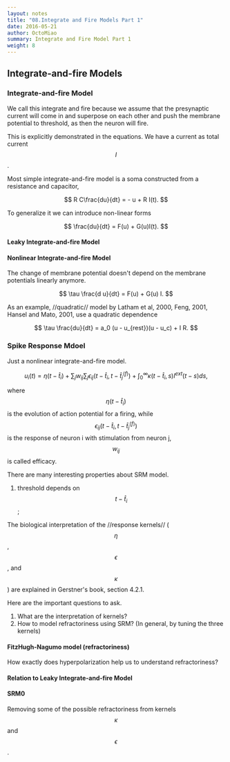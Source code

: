 ```yaml
---
layout: notes
title: "08.Integrate and Fire Models Part 1"
date: 2016-05-21
author: OctoMiao
summary: Integrate and Fire Model Part 1
weight: 8
---
```


## Integrate-and-fire Models


### Integrate-and-fire Model

We call this integrate and fire because we assume that the presynaptic current will come in and superpose on each other and push the membrane potential to threshold, as then the neuron will fire.

This is explicitly demonstrated in the equations. We have a current as total current $$I$$.

Most simple integrate-and-fire model is a soma constructed from a resistance and capacitor,

$$
R C\frac{du}{dt} = - u + R I(t).
$$

To generalize it we can introduce non-linear forms

$$
\frac{du}{dt} = F(u) + G(u)I(t).
$$


#### Leaky Integrate-and-fire Model

#### Nonlinear Integrate-and-fire Model

The change of membrane potential doesn't depend on the membrane potentials linearly anymore.


$$
\tau \frac{d u}{dt} = F(u) + G(u) I.
$$

As an example, //quadratic// model by Latham et al, 2000, Feng, 2001, Hansel and Mato, 2001, use a quadratic dependence

$$
\tau \frac{du}{dt} = a_0 (u - u_{rest})(u - u_c) + I R.
$$



### Spike Response Mdoel


Just a nonlinear integrate-and-fire model.


$$
u_i(t) = \eta(t-\hat t_i) + \sum_j w_{ij} \sum_j \epsilon_{ij} (t-\hat t_i, t-\hat t_j^{(f)}) + \int_0^\infty \kappa(t-\hat t_i,s) I^{ext}(t-s) ds,
$$

where $$\eta(t-\hat t_i)$$ is the evolution of action potential for a firing, while $$\epsilon_{ij} (t-\hat t_i, t-\hat t_j^{(f)})$$ is the response of neuron i with stimulation from neuron j, $$w_{ij}$$ is called efficacy.


There are many interesting properties about SRM model.

1. threshold depends on $$t-\hat t_i$$;



The biological interpretation of the //response kernels// ($$\eta$$, $$\epsilon$$, and $$\kappa$$) are explained in Gerstner's book, section 4.2.1.

Here are the important questions to ask.

1. What are the interpretation of kernels?
2. How to model refractoriness using SRM? (In general, by tuning the three kernels)


#### FitzHugh-Nagumo model (refractoriness)

How exactly does hyperpolarization help us to understand refractoriness?

#### Relation to Leaky Integrate-and-fire Model

#### SRM0

Removing some of the possible refractoriness from kernels $$\kappa$$ and $$\epsilon$$.
